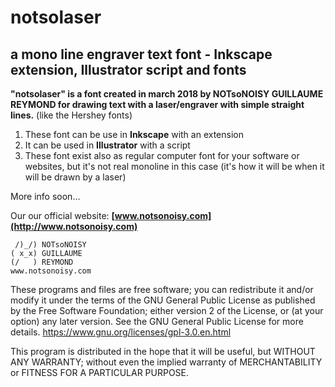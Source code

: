 # notsolaser
## a mono line engraver text font - Inkscape extension, Illustrator script and fonts

**"notsolaser" is a font created in march 2018 by NOTsoNOISY GUILLAUME REYMOND
for drawing text with a laser/engraver with simple straight lines.** (like the Hershey fonts)

1. These font can be use in **Inkscape** with an extension
2. It can be used in **Illustrator** with a script
3. These font exist also as regular computer font for your software or websites, but it's not real monoline in this case (it's how it will be when it will be drawn by a laser)

More info soon...

Our our official website:
**[www.notsonoisy.com](http://www.notsonoisy.com)**

```
 /)_/) NOTsoNOISY
( x_x) GUILLAUME
(/   ) REYMOND
www.notsonoisy.com
```

These programs and files are free software; you can redistribute it and/or modify
it under the terms of the GNU General Public License as published by
the Free Software Foundation; either version 2 of the License, or
(at your option) any later version.
See the GNU General Public License for more details.
https://www.gnu.org/licenses/gpl-3.0.en.html

This program is distributed in the hope that it will be useful,
but WITHOUT ANY WARRANTY; without even the implied warranty of
MERCHANTABILITY or FITNESS FOR A PARTICULAR PURPOSE.  
